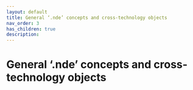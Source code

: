 ```yaml
---
layout: default
title: General ‘.nde’ concepts and cross-technology objects 
nav_order: 3
has_children: true
description: 
---
```


# General ‘.nde’ concepts and cross-technology objects 
